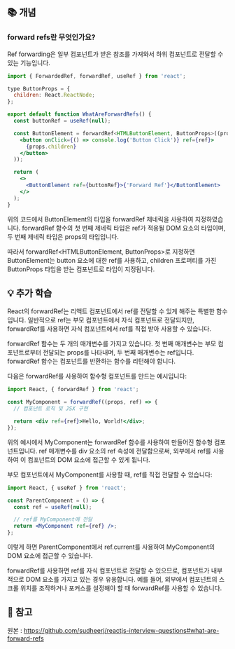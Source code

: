 ## 📚 개념

### forward refs란 무엇인가요?
Ref forwarding은 일부 컴포넌트가 받은 참조를 가져와서 하위 컴포넌트로 전달할 수 있는 기능입니다.

```jsx
import { ForwardedRef, forwardRef, useRef } from 'react';

type ButtonProps = {
  children: React.ReactNode;
};

export default function WhatAreForwardRefs() {
  const buttonRef = useRef(null);

  const ButtonElement = forwardRef<HTMLButtonElement, ButtonProps>((props, ref: ForwardedRef<HTMLButtonElement>) => (
    <button onClick={() => console.log('Button Click')} ref={ref}>
      {props.children}
    </button>
  ));

  return (
    <>
      <ButtonElement ref={buttonRef}>{'Forward Ref'}</ButtonElement>
    </>
  );
}
```

위의 코드에서 ButtonElement의 타입을 forwardRef 제네릭을 사용하여 지정하였습니다. forwardRef 함수의 첫 번째 제네릭 타입은 ref가 적용될 DOM 요소의 타입이며, 두 번째 제네릭 타입은 props의 타입입니다.

따라서 forwardRef<HTMLButtonElement, ButtonProps>로 지정하면 ButtonElement는 button 요소에 대한 ref를 사용하고, children 프로퍼티를 가진 ButtonProps 타입을 받는 컴포넌트로 타입이 지정됩니다.

## 💡 추가 학습
React의 forwardRef는 리액트 컴포넌트에서 ref를 전달할 수 있게 해주는 특별한 함수입니다. 일반적으로 ref는 부모 컴포넌트에서 자식 컴포넌트로 전달되지만, forwardRef를 사용하면 자식 컴포넌트에서 ref를 직접 받아 사용할 수 있습니다.

forwardRef 함수는 두 개의 매개변수를 가지고 있습니다. 첫 번째 매개변수는 부모 컴포넌트로부터 전달되는 props를 나타내며, 두 번째 매개변수는 ref입니다. forwardRef 함수는 컴포넌트를 반환하는 함수를 리턴해야 합니다.

다음은 forwardRef를 사용하여 함수형 컴포넌트를 만드는 예시입니다:

```jsx
import React, { forwardRef } from 'react';

const MyComponent = forwardRef((props, ref) => {
  // 컴포넌트 로직 및 JSX 구현

  return <div ref={ref}>Hello, World!</div>;
});
```
위의 예시에서 MyComponent는 forwardRef 함수를 사용하여 만들어진 함수형 컴포넌트입니다. ref 매개변수를 div 요소의 ref 속성에 전달함으로써, 외부에서 ref를 사용하여 이 컴포넌트의 DOM 요소에 접근할 수 있게 됩니다.

부모 컴포넌트에서 MyComponent를 사용할 때, ref를 직접 전달할 수 있습니다:

```jsx
import React, { useRef } from 'react';

const ParentComponent = () => {
  const ref = useRef(null);

  // ref를 MyComponent에 전달
  return <MyComponent ref={ref} />;
};
```
이렇게 하면 ParentComponent에서 ref.current를 사용하여 MyComponent의 DOM 요소에 접근할 수 있습니다.

forwardRef를 사용하면 ref를 자식 컴포넌트로 전달할 수 있으므로, 컴포넌트가 내부적으로 DOM 요소를 가지고 있는 경우 유용합니다. 예를 들어, 외부에서 컴포넌트의 스크롤 위치를 조작하거나 포커스를 설정해야 할 때 forwardRef를 사용할 수 있습니다.

## 📌 참고 
원본 : https://github.com/sudheerj/reactjs-interview-questions#what-are-forward-refs
